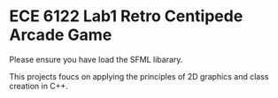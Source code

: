 # ECE 6122 Lab1 Retro Centipede Arcade Game

Please ensure you have load the SFML libarary.

This projects foucs on applying the principles of 2D graphics and class creation in C++.